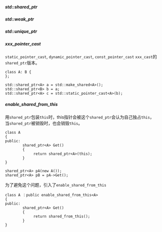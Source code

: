 
##### std::shared_ptr

##### std::weak_ptr

##### std::unique_ptr

##### xxx_pointer_cast
`static_pointer_cast`, `dynamic_pointer_cast`, `const_pointer_cast`
`xxx_cast`的`shared_ptr`版本。

```
class A: B {
};

std::shared_ptr<A> a = std::make_shared<A>();
std::shared_ptr<B> b = a;
std::shared_ptr<A> c = std::static_pointer_cast<A>(b);
```

##### enable_shared_from_this

用`shared_ptr`包装`this`时，this指针会被这个`shared_ptr`会认为自己独占`this`，
当`shared_ptr`被销毁时，也会销毁`this`。
```
class A
{
public:
        shared_ptr<A> Get()
        {
             return shared_ptr<A>(this);
        }
}

shared_ptr<A> pA(new A());
shared_ptr<A> pB = pA->Get();
```

为了避免这个问题，引入了`enable_shared_from_this`
```
class A ：public enable_shared_from_this<A>
{
public:
        shared_ptr<A> Get()
        {
             return shared_from_this();
        }
}
```